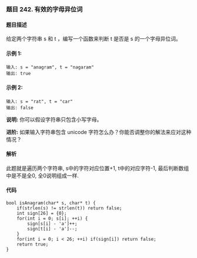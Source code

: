 ### **题目    242. 有效的字母异位词**

#### 题目描述
给定两个字符串 s 和 t ，编写一个函数来判断 t 是否是 s 的一个字母异位词。
#### 示例 1:
```
输入: s = "anagram", t = "nagaram"
输出: true
```
#### 示例 2:
```
输入: s = "rat", t = "car"
输出: false
```
**说明:**
你可以假设字符串只包含小写字母。

**进阶:**
如果输入字符串包含 unicode 字符怎么办？你能否调整你的解法来应对这种情况？
#### 解析
此题就是遍历两个字符串, s中的字符对应位置+1, t中的对应字符-1, 最后判断数组中是不是全0, 全0说明组成一样.
#### 代码
```
bool isAnagram(char* s, char* t) {
    if(strlen(s) != strlen(t)) return false;
    int sign[26] = {0};
    for(int i = 0; s[i]; ++i) {
        sign[s[i] - 'a']++;
        sign[t[i] - 'a']--;
    }
    for(int i = 0; i < 26; ++i) if(sign[i]) return false;
    return true;
}
```



























